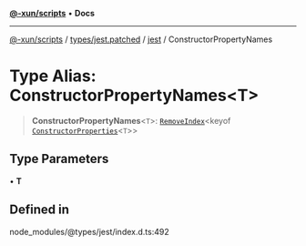 [**@-xun/scripts**](../../../../../README.md) • **Docs**

***

[@-xun/scripts](../../../../../README.md) / [types/jest.patched](../../../README.md) / [jest](../README.md) / ConstructorPropertyNames

# Type Alias: ConstructorPropertyNames\<T\>

> **ConstructorPropertyNames**\<`T`\>: [`RemoveIndex`](RemoveIndex.md)\<keyof [`ConstructorProperties`](ConstructorProperties.md)\<`T`\>\>

## Type Parameters

• **T**

## Defined in

node\_modules/@types/jest/index.d.ts:492
